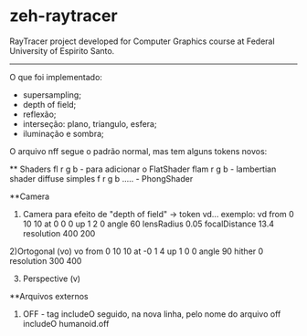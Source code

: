 # zeh-raytracer

RayTracer project developed for Computer Graphics course at Federal University of Espirito Santo.

---

O que foi implementado:
- supersampling;
- depth of field;
- reflexão;
- interseção: plano, triangulo, esfera;
- iluminação e sombra;


O arquivo nff segue o padrão normal, mas tem alguns tokens novos:

** Shaders
fl r g b - para adicionar o FlatShader
flam r g b - lambertian shader diffuse simples
f r g b ..... - PhongShader



**Camera
1) Camera para efeito de "depth of field" -> token vd...
exemplo:
vd
from 0 10 10
at 0 0 0
up 1 2 0
angle 60
lensRadius 0.05
focalDistance 13.4
resolution 400 200

2)Ortogonal (vo)
vo
from 0 10 10
at -0 1 4
up 1 0 0
angle 90
hither 0
resolution 300 400

3) Perspective (v)

**Arquivos externos 
1) OFF - tag includeO seguido, na nova linha, pelo nome do arquivo off 
includeO 
humanoid.off
